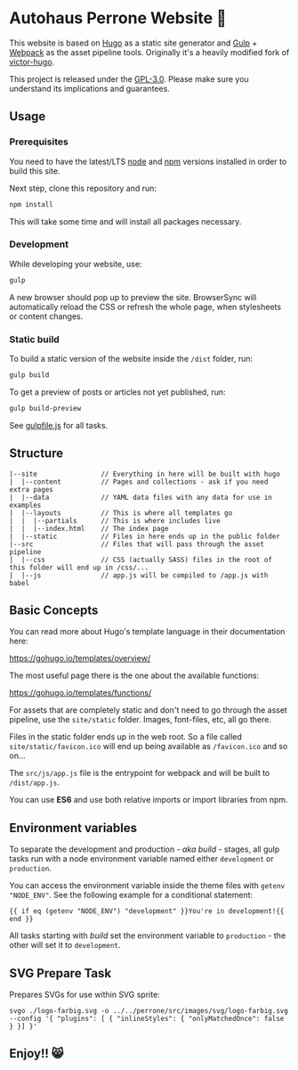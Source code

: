 # Autohaus Perrone Website 🏨

This website is based on [Hugo](https://gohugo.io/) as a static site generator and [Gulp](https://gulpjs.com/) + [Webpack](https://webpack.js.org/) as the asset pipeline tools. Originally it's a heavily modified fork of [victor-hugo](https://github.com/netlify/victor-hugo).

This project is released under the [GPL-3.0](LICENSE). Please make sure you understand its implications and guarantees.

## Usage

### Prerequisites

You need to have the latest/LTS [node](https://nodejs.org/en/download/) and [npm](https://www.npmjs.com/get-npm) versions installed in order to build this site.

Next step, clone this repository and run:

```bash
npm install
```

This will take some time and will install all packages necessary.

### Development

While developing your website, use:

```bash
gulp
```

A new browser should pop up to preview the site. BrowserSync will automatically reload the CSS or refresh the whole page, when stylesheets or content changes.

### Static build

To build a static version of the website inside the `/dist` folder, run:

```bash
gulp build
```

To get a preview of posts or articles not yet published, run:

```bash
gulp build-preview
```

See [gulpfile.js](gulpfile.js) for all tasks.

## Structure

```
|--site                // Everything in here will be built with hugo
|  |--content          // Pages and collections - ask if you need extra pages
|  |--data             // YAML data files with any data for use in examples
|  |--layouts          // This is where all templates go
|  |  |--partials      // This is where includes live
|  |  |--index.html    // The index page
|  |--static           // Files in here ends up in the public folder
|--src                 // Files that will pass through the asset pipeline
|  |--css              // CSS (actually SASS) files in the root of this folder will end up in /css/...
|  |--js               // app.js will be compiled to /app.js with babel
```

## Basic Concepts

You can read more about Hugo's template language in their documentation here:

https://gohugo.io/templates/overview/

The most useful page there is the one about the available functions:

https://gohugo.io/templates/functions/

For assets that are completely static and don't need to go through the asset pipeline,
use the `site/static` folder. Images, font-files, etc, all go there.

Files in the static folder ends up in the web root. So a file called `site/static/favicon.ico`
will end up being available as `/favicon.ico` and so on...

The `src/js/app.js` file is the entrypoint for webpack and will be built to `/dist/app.js`.

You can use **ES6** and use both relative imports or import libraries from npm.

## Environment variables

To separate the development and production *- aka build -* stages, all gulp tasks run with a node environment variable named either `development` or `production`.

You can access the environment variable inside the theme files with `getenv "NODE_ENV"`. See the following example for a conditional statement:

    {{ if eq (getenv "NODE_ENV") "development" }}You're in development!{{ end }}

All tasks starting with *build* set the environment variable to `production` - the other will set it to `development`.

## SVG Prepare Task

Prepares SVGs for use within SVG sprite:

```
svgo ./logo-farbig.svg -o ../../perrone/src/images/svg/logo-farbig.svg --config '{ "plugins": [ { "inlineStyles": { "onlyMatchedOnce": false } }] }'
```

## Enjoy!! 😸
